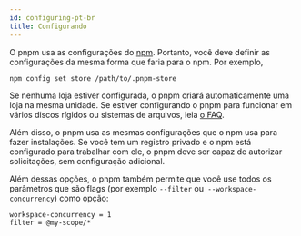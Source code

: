 ```yaml
---
id: configuring-pt-br
title: Configurando
---
```


O pnpm usa as configurações do [npm](https://docs.npmjs.com/misc/config). Portanto, você deve definir as configurações da mesma forma que faria para o npm. Por exemplo,

```
npm config set store /path/to/.pnpm-store
```


Se nenhuma loja estiver configurada, o pnpm criará automaticamente uma loja na mesma unidade.
Se estiver configurando o pnpm para funcionar em vários discos rígidos ou sistemas de arquivos, leia [o FAQ](faq.md#does-pnpm-work-across-multiple-hard-drives-or-filesystems).

Além disso, o pnpm usa as mesmas configurações que o npm usa para fazer instalações. Se você tem um registro privado e o npm está configurado
para trabalhar com ele, o pnpm deve ser capaz de autorizar solicitações, sem configuração adicional.

Além dessas opções, o pnpm também permite que você use todos os parâmetros que são flags (por exemplo `--filter` ou` --workspace-concurrency`) como opção:
```
workspace-concurrency = 1
filter = @my-scope/*
```

